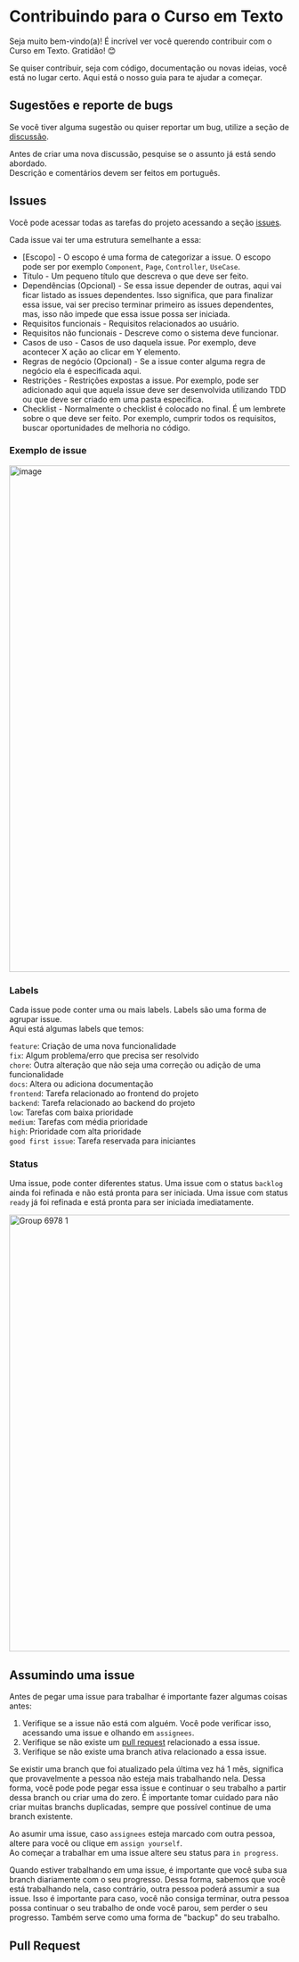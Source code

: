 # Contribuindo para o Curso em Texto

Seja muito bem-vindo(a)!
É incrível ver você querendo contribuir com o Curso em Texto. Gratidão! 😊

Se quiser contribuir, seja com código, documentação ou novas ideias, você está no lugar certo. Aqui está o nosso guia para te ajudar a começar.

## Sugestões e reporte de bugs

Se você tiver alguma sugestão ou quiser reportar um bug, utilize a seção de [discussão](https://github.com/d3vlopes/curso-em-texto/discussions).

Antes de criar uma nova discussão, pesquise se o assunto já está sendo abordado.</br>
Descrição e comentários devem ser feitos em português.

## Issues

Você pode acessar todas as tarefas do projeto acessando a seção [issues](https://github.com/d3vlopes/curso-em-texto/issues).

Cada issue vai ter uma estrutura semelhante a essa:

- [Escopo] - O escopo é uma forma de categorizar a issue. O escopo pode ser por exemplo `Component`, `Page`, `Controller`, `UseCase`.
- Título - Um pequeno título que descreva o que deve ser feito.
- Dependências (Opcional) - Se essa issue depender de outras, aqui vai ficar listado as issues dependentes. Isso significa, que para finalizar essa issue, vai ser preciso terminar primeiro as issues dependentes, mas, isso não impede que essa issue possa ser iniciada.
- Requisitos funcionais - Requisitos relacionados ao usuário.
- Requisitos não funcionais - Descreve como o sistema deve funcionar.
- Casos de uso - Casos de uso daquela issue. Por exemplo, deve acontecer X ação ao clicar em Y elemento.
- Regras de negócio (Opcional) - Se a issue conter alguma regra de negócio ela é especificada aqui.
- Restrições - Restrições expostas a issue. Por exemplo, pode ser adicionado aqui que aquela issue deve ser desenvolvida utilizando TDD ou que deve ser criado em uma pasta especifica.
- Checklist - Normalmente o checklist é colocado no final. É um lembrete sobre o que deve ser feito. Por exemplo, cumprir todos os requisitos, buscar oportunidades de melhoria no código.

### Exemplo de issue

<img width="1268" height="908" alt="image" src="https://github.com/user-attachments/assets/f5679820-ee9d-4da1-a2b3-d02488a3f84c" />

### Labels

Cada issue pode conter uma ou mais labels. Labels são uma forma de agrupar issue. </br>
Aqui está algumas labels que temos:

`feature`: Criação de uma nova funcionalidade </br>
`fix`: Algum problema/erro que precisa ser resolvido </br>
`chore`: Outra alteração que não seja uma correção ou adição de uma funcionalidade </br>
`docs`: Altera ou adiciona documentação </br>
`frontend`: Tarefa relacionado ao frontend do projeto </br>
`backend`: Tarefa relacionado ao backend do projeto </br>
`low`: Tarefas com baixa prioridade </br>
`medium`: Tarefas com média prioridade </br>
`high`: Prioridade com alta prioridade </br>
`good first issue`: Tarefa reservada para iniciantes

### Status

Uma issue, pode conter diferentes status. Uma issue com o status `backlog` ainda foi refinada e não está pronta para ser iniciada. Uma issue com status `ready` já foi refinada e está pronta para ser iniciada imediatamente.

<img width="1266" height="783" alt="Group 6978 1" src="https://github.com/user-attachments/assets/df429d29-c297-4a41-9c99-ad690ec50d3a" />

## Assumindo uma issue

Antes de pegar uma issue para trabalhar é importante fazer algumas coisas antes:

1. Verifique se a issue não está com alguém. Você pode verificar isso, acessando uma issue e olhando em `assignees`.
2. Verifique se não existe um [pull request](https://github.com/d3vlopes/curso-em-texto/pulls) relacionado a essa issue.
3. Verifique se não existe uma branch ativa relacionado a essa issue.

Se existir uma branch que foi atualizado pela última vez há 1 mês, significa que provavelmente a pessoa não esteja mais trabalhando nela. Dessa forma, você pode pode pegar essa issue e continuar o seu trabalho a partir dessa branch ou criar uma do zero. É importante tomar cuidado para não criar muitas branchs duplicadas, sempre que possível continue de uma branch existente.

Ao asumir uma issue, caso `assignees` esteja marcado com outra pessoa, altere para você ou clique em `assign yourself`. </br>
Ao começar a trabalhar em uma issue altere seu status para `in progress`.

Quando estiver trabalhando em uma issue, é importante que você suba sua branch diariamente com o seu progresso. Dessa forma, sabemos que você está trabalhando nela, caso contrário, outra pessoa poderá assumir a sua issue. Isso é importante para caso, você não consiga terminar, outra pessoa possa continuar o seu trabalho de onde você parou, sem perder o seu progresso. Também serve como uma forma de "backup" do seu trabalho.

## Pull Request

